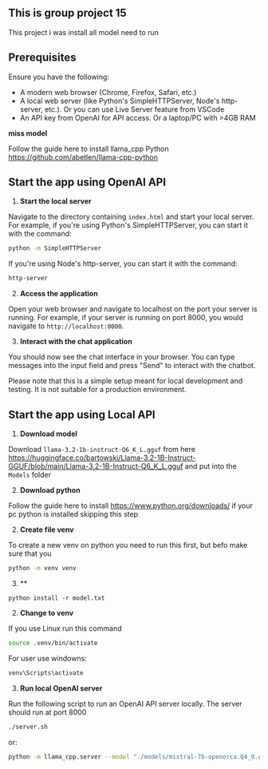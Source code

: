 ## This is group project 15 

This project i was install all model need to run 

## Prerequisites

Ensure you have the following:

- A modern web browser (Chrome, Firefox, Safari, etc.)
- A local web server (like Python's SimpleHTTPServer, Node's http-server, etc.). Or you can use Live Server feature from VSCode
- An API key from OpenAI for API access. Or a laptop/PC with >4GB RAM

**miss model**

Follow the guide here to install llama_cpp Python <https://github.com/abetlen/llama-cpp-python>


## Start the app using OpenAI API

1. **Start the local server**

Navigate to the directory containing `index.html` and start your local server. For example, if you're using Python's SimpleHTTPServer, you can start it with the command:

```bash
python -m SimpleHTTPServer
```

If you're using Node's http-server, you can start it with the command:

```bash
http-server
```

2. **Access the application**

Open your web browser and navigate to localhost on the port your server is running. For example, if your server is running on port 8000, you would navigate to `http://localhost:8000`.

3. **Interact with the chat application**

You should now see the chat interface in your browser. You can type messages into the input field and press "Send" to interact with the chatbot.

Please note that this is a simple setup meant for local development and testing. It is not suitable for a production environment.

## Start the app using Local API

1. **Download model**

Download `llama-3.2-1b-instruct-Q6_K_L.gguf` from here <https://huggingface.co/bartowski/Llama-3.2-1B-Instruct-GGUF/blob/main/Llama-3.2-1B-Instruct-Q6_K_L.gguf> and put into the `Models` folder

2. **Download python**

Follow the guide here to install <https://www.python.org/downloads/> if your pc python is installed skipping this step 

2. **Create file venv**

To create a new venv on python you need to run this first, but befo make sure that you 
```bash
python -m venv venv
```
3. **
```
python install -r model.txt
```
2. **Change to venv**

If you use Linux run this command

```bash
source .venv/bin/activate
```

For user use windowns:

```bash
venv\Scripts\activate
```

3. **Run local OpenAI server**

Run the following script to run an OpenAI API server locally. The server should run at port 8000

```bash
./server.sh
```

or:

```bash
python -m llama_cpp.server --model "./models/mistral-7b-openorca.Q4_0.gguf" --chat_format chatml --n_gpu_layers 1
```
